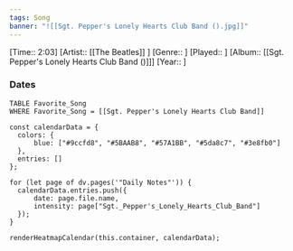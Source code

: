 ```yaml
---
tags: Song  
banner: "![[Sgt. Pepper's Lonely Hearts Club Band ().jpg]]"
---
```

[Time:: 2:03]
[Artist:: [[The Beatles]] ]
[Genre:: ]
[Played:: ]
[Album:: [[Sgt. Pepper's Lonely Hearts Club Band ()]]]
[Year:: ]
### Dates
````dataview
TABLE Favorite_Song
WHERE Favorite_Song = [[Sgt. Pepper's Lonely Hearts Club Band]]
````
  ```dataviewjs
const calendarData = { 
	colors: { 
		blue: ["#9ccfd8", "#5BAAB8", "#57A1BB", "#5da8c7", "#3e8fb0"] 
	}, 
	entries: [] 
}; 

for (let page of dv.pages('"Daily Notes"')) { 
	calendarData.entries.push({ 
		date: page.file.name, 
		intensity: page["Sgt._Pepper's_Lonely_Hearts_Club_Band"]
	}); 
} 

renderHeatmapCalendar(this.container, calendarData);
```

